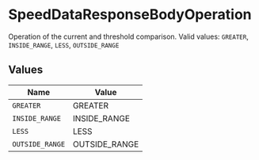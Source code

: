 # SpeedDataResponseBodyOperation

Operation of the current and threshold comparison.  Valid values: `GREATER`, `INSIDE_RANGE`, `LESS`, `OUTSIDE_RANGE`


## Values

| Name            | Value           |
| --------------- | --------------- |
| `GREATER`       | GREATER         |
| `INSIDE_RANGE`  | INSIDE_RANGE    |
| `LESS`          | LESS            |
| `OUTSIDE_RANGE` | OUTSIDE_RANGE   |